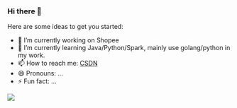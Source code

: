 ### Hi there 👋


Here are some ideas to get you started:

- 🔭 I’m currently working on Shopee
- 🌱 I’m currently learning Java/Python/Spark, mainly use golang/python in my work.
- 📫 How to reach me: [CSDN](https://blog.csdn.net/cao1315020626)
- 😄 Pronouns: ...
- ⚡ Fun fact: ...

![](https://github-readme-stats.vercel.app/api?username=Aaron-cdx)
